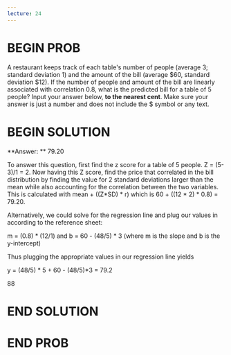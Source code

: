 ```yaml
---
lecture: 24
---
```


# BEGIN PROB

A restaurant keeps track of each table's number of people (average 3; standard deviation 1) and the amount of the bill (average $60, standard deviation $12). If the number of people and amount of the bill are linearly associated with correlation 0.8, what is the predicted bill for a table of 5 people? Input your answer below, **to the nearest cent**. Make sure your answer is just a number and does not include the $ symbol or any text.

# BEGIN SOLUTION

**Answer: ** 79.20

To answer this question, first find the z score for a table of 5 people. Z = (5-3)/1 = 2. 
Now having this Z score, find the price that correlated in the bill distribution by finding the value
for 2 standard deviations larger than the mean while also accounting for the correlation between the two variables.
This is calculated with mean + ((Z*SD) * r)  which is 60 + ((12 * 2) * 0.8) = 79.20.

Alternatively, we could solve for the regression line and plug our values in according to the reference sheet:

m = (0.8) * (12/1) and b = 60 - (48/5) * 3 (where m is the slope and b is the y-intercept)

Thus plugging the appropriate values in our regression line yields

y = (48/5) * 5 + 60 - (48/5)*3 = 79.2
 
<average>88</average>
# END SOLUTION



# END PROB
